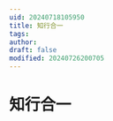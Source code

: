 ```yaml
---
uid: 20240718105950
title: 知行合一
tags: 
author: 
draft: false
modified: 20240726200705
---
```


# 知行合一